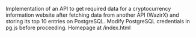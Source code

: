 Implementation of an API to get required data for a cryptocurrency information website after fetching data from another API (WazirX) and storing its top 10 entries on PostgreSQL.
Modify PostgreSQL credentials in pg.js before proceeding.
Homepage at /index.html
